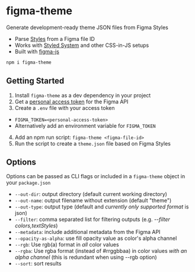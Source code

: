 
# figma-theme

Generate development-ready theme JSON files from Figma Styles

- Parse [Styles][] from a Figma file ID
- Works with [Styled System][] and other CSS-in-JS setups
- Built with [figma-js][]

```sh
npm i figma-theme
```

## Getting Started

1. Install `figma-theme` as a dev dependency in your project
2. Get a [personal access token][token] for the Figma API
3. Create a `.env` file with your access token
  - `FIGMA_TOKEN=<personal-access-token>`
  - Alternatively add an environment variable for `FIGMA_TOKEN`
4. Add an npm run script: `figma-theme <figma-file-id>`
5. Run the script to create a `theme.json` file based on Figma Styles

## Options

Options can be passed as CLI flags or included in a `figma-theme` object in your `package.json`

- `--out-dir`: output directory (default current working directory)
- `--out-name`: output filename without extension (default "theme")
- `--out-type`: output type (default and *currently only supported format* is json)
- `--filter`: comma separated list for filtering outputs (e.g. *--filter colors,textStyles*)
- `--metadata`: include additional metadata from the Figma API
- `--opacity-as-alpha`: use fill opacity value as color's alpha channel
- `--rgb`: Use rgb(a) format in *all* color values
- `--rgba`: Use rgba format (instead of #rrggbbaa) in color values *with an alpha channel* (this is redundant when using --rgb option)
- `--sort`: sort results

[Styles]: https://help.figma.com/properties-panel/styles
[Styled System]: https://jxnblk.com/styled-system
[token]: https://www.figma.com/developers/docs#auth-dev-token
[figma-js]: https://github.com/jongold/figma-js

<!--
- TRi6YSk76405ImoatoMF1u28
- 2aMG4hw2qp3jSTGmtAMyhZ
- JGLoPfwRFqCwn4xZ8wUmSwp7
- Yw9L6FATzLpdcsnA5vdSgCRT
-->
